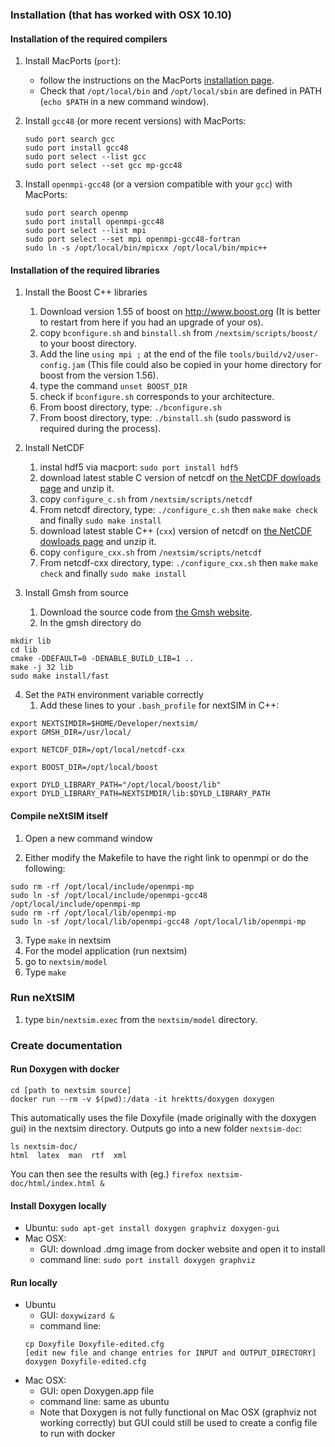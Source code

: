 ### Installation (that has worked with OSX 10.10) ###

#### Installation of the required compilers ####

1. Install MacPorts (`port`):
   * follow the instructions on the MacPorts [installation page](https://www.macports.org/install.php).
   * Check that `/opt/local/bin` and `/opt/local/sbin` are defined in PATH (`echo $PATH` in a new command window).

2. Install `gcc48` (or more recent versions) with MacPorts:
    ```
    sudo port search gcc
    sudo port install gcc48
    sudo port select --list gcc
    sudo port select --set gcc mp-gcc48
    ```

3. Install `openmpi-gcc48` (or a version compatible with your `gcc`) with MacPorts:
   ```
   sudo port search openmp
   sudo port install openmpi-gcc48
   sudo port select --list mpi
   sudo port select --set mpi openmpi-gcc48-fortran
   sudo ln -s /opt/local/bin/mpicxx /opt/local/bin/mpic++
   ```


#### Installation of the required libraries

1. Install the Boost C++ libraries
	1) Download version 1.55 of boost on http://www.boost.org (It is better to restart from here if you had an upgrade of your os).
	2) copy `bconfigure.sh` and `binstall.sh` from `/nextsim/scripts/boost/` to your boost directory.
	3) Add the line `using mpi ;` at the end of the file `tools/build/v2/user-config.jam` (This file could also be copied in your home directory for boost from the version 1.56).
	4) type the command `unset BOOST_DIR`
	5) check if `bconfigure.sh` corresponds to your architecture.
	6) From boost directory, type: `./bconfigure.sh`
	7) From boost directory, type: `./binstall.sh` (sudo password is required during the process).

2. Install NetCDF
	1) instal hdf5 via macport: `sudo port install hdf5`
	2) download latest stable C version of netcdf on [the NetCDF dowloads page](http://www.unidata.ucar.edu/downloads/netcdf/index.jsp) and unzip it.
	3) copy `configure_c.sh` from `/nextsim/scripts/netcdf`
	4) From netcdf directory, type: `./configure_c.sh` then `make` `make check` and finally `sudo make install`
	5) download latest stable C++ (`cxx`) version of netcdf on [the NetCDF dowloads page](http://www.unidata.ucar.edu/downloads/netcdf/index.jsp) and unzip it.
	6) copy `configure_cxx.sh` from `/nextsim/scripts/netcdf`
	7) From netcdf-cxx directory, type: `./configure_cxx.sh` then `make` `make check` and finally `sudo make install`

3. Install Gmsh from source
	1) Download the source code from [the Gmsh website](http://geuz.org/gmsh/).
	2) In the gmsh directory do
```
mkdir lib
cd lib
cmake -DDEFAULT=0 -DENABLE_BUILD_LIB=1 ..
make -j 32 lib
sudo make install/fast
```
4. Set the `PATH` environment variable correctly
	1) Add these lines to your `.bash_profile` for nextSIM in C++:
```
export NEXTSIMDIR=$HOME/Developer/nextsim/
export GMSH_DIR=/usr/local/

export NETCDF_DIR=/opt/local/netcdf-cxx

export BOOST_DIR=/opt/local/boost

export DYLD_LIBRARY_PATH="/opt/local/boost/lib"
export DYLD_LIBRARY_PATH=NEXTSIMDIR/lib:$DYLD_LIBRARY_PATH
```

#### Compile neXtSIM itself 

1. Open a new command window

2. Either modify the Makefile to have the right link to openmpi or do the following:
```
sudo rm -rf /opt/local/include/openmpi-mp
sudo ln -sf /opt/local/include/openmpi-gcc48 /opt/local/include/openmpi-mp
sudo rm -rf /opt/local/lib/openmpi-mp
sudo ln -sf /opt/local/lib/openmpi-gcc48 /opt/local/lib/openmpi-mp
```

3. Type `make` in nextsim
4. For the model application (run nextsim)
5. go to `nextsim/model`
6. Type `make`

### Run neXtSIM 

1. type `bin/nextsim.exec` from the `nextsim/model` directory.

###  Create documentation 
#### Run Doxygen with docker
```
cd [path to nextsim source]
docker run --rm -v $(pwd):/data -it hrektts/doxygen doxygen
```
This automatically uses the file Doxyfile (made originally with the doxygen gui)
  in the nextsim directory. Outputs go into a new folder `nextsim-doc`:
```
ls nextsim-doc/
html  latex  man  rtf  xml
```
You can then see the results with (eg.) `firefox nextsim-doc/html/index.html &`
#### Install Doxygen locally
* Ubuntu:
  `sudo apt-get install doxygen graphviz doxygen-gui`
* Mac OSX:
  * GUI: download .dmg image from docker website and open it to install 
  * command line: `sudo port install doxygen graphviz`
#### Run locally
* Ubuntu
  * GUI:
  `doxywizard &`
  * command line:
  ```
  cp Doxyfile Doxyfile-edited.cfg
  [edit new file and change entries for INPUT and OUTPUT_DIRECTORY]
  doxygen Doxyfile-edited.cfg
  ```
* Mac OSX:
  * GUI: open Doxygen.app file
  * command line: same as ubuntu
  * Note that Doxygen is not fully functional on Mac OSX (graphviz not working correctly) but GUI could still be used to create a config file
    to run with docker

